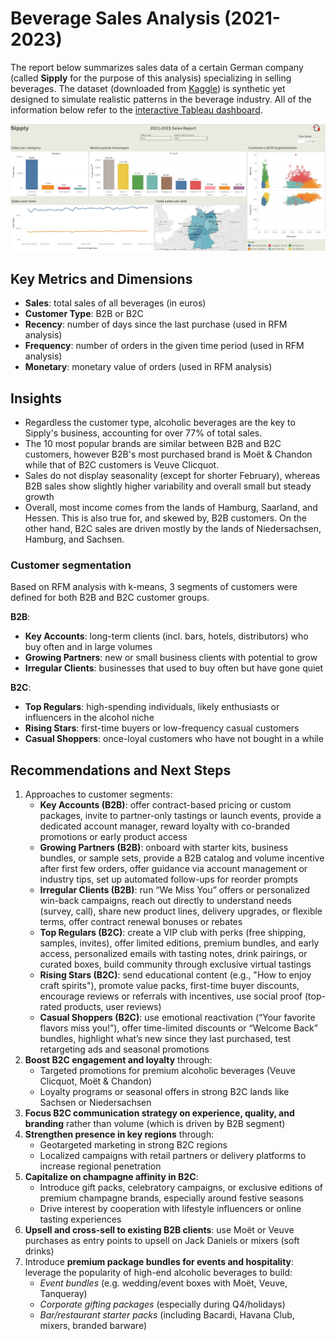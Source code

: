 # Beverage Sales Analysis (2021-2023)
The report below summarizes sales data of a certain German company (called **Sipply** for the purpose of this analysis) specializing in selling beverages. 
The dataset (downloaded from [Kaggle](https://www.kaggle.com/datasets/sebastianwillmann/beverage-sales/data)) is synthetic yet designed to simulate realistic patterns in the beverage industry.
All of the information below refer to the [interactive Tableau dashboard](https://public.tableau.com/app/profile/micha.kilarski5715/viz/BeverageSalesDashboard_17447325903020/Dashboard1).

![Screenshot with summary](Sipply_summary.jpg)

## Key Metrics and Dimensions
- **Sales**: total sales of all beverages (in euros)
- **Customer Type**: B2B or B2C
- **Recency**: number of days since the last purchase (used in RFM analysis)
- **Frequency**: number of orders in the given time period (used in RFM analysis)
- **Monetary**: monetary value of orders (used in RFM analysis)

## Insights
- Regardless the customer type, alcoholic beverages are the key to Sipply's business, accounting for over 77% of total sales.
- The 10 most popular brands are similar between B2B and B2C customers, however B2B's most purchased brand is Moët & Chandon while that of B2C customers is Veuve Clicquot.
- Sales do not display seasonality (except for shorter February), whereas B2B sales show slightly higher variability and overall small but steady growth
- Overall, most income comes from the lands of Hamburg, Saarland, and Hessen. This is also true for, and skewed by, B2B customers. On the other hand, B2C sales are driven mostly by the lands of Niedersachsen, Hamburg, and Sachsen.

### Customer segmentation
Based on RFM analysis with k-means, 3 segments of customers were defined for both B2B and B2C customer groups.

**B2B**:
- **Key Accounts**: long-term clients (incl. bars, hotels, distributors) who buy often and in large volumes
- **Growing Partners**: new or small business clients with potential to grow
- **Irregular Clients**: businesses that used to buy often but have gone quiet

**B2C**:
- **Top Regulars**: high-spending individuals, likely enthusiasts or influencers in the alcohol niche
- **Rising Stars**: first-time buyers or low-frequency casual customers
- **Casual Shoppers**: once-loyal customers who have not bought in a while

## Recommendations and Next Steps
1. Approaches to customer segments:
   - **Key Accounts (B2B)**: offer contract-based pricing or custom packages, invite to partner-only tastings or launch events, provide a dedicated account manager, reward loyalty with co-branded promotions or early product access
   - **Growing Partners (B2B)**: onboard with starter kits, business bundles, or sample sets, provide a B2B catalog and volume incentive after first few orders, offer guidance via account management or industry tips, set up automated follow-ups for reorder prompts
   - **Irregular Clients (B2B)**: run “We Miss You” offers or personalized win-back campaigns, reach out directly to understand needs (survey, call), share new product lines, delivery upgrades, or flexible terms, offer contract renewal bonuses or rebates
   - **Top Regulars (B2C)**: create a VIP club with perks (free shipping, samples, invites), offer limited editions, premium bundles, and early access, personalized emails with tasting notes, drink pairings, or curated boxes, build community through exclusive virtual tastings
   - **Rising Stars (B2C)**: send educational content (e.g., "How to enjoy craft spirits"), promote value packs, first-time buyer discounts, encourage reviews or referrals with incentives, use social proof (top-rated products, user reviews)
   - **Casual Shoppers (B2C)**: use emotional reactivation (“Your favorite flavors miss you!”), offer time-limited discounts or “Welcome Back” bundles, highlight what’s new since they last purchased, test retargeting ads and seasonal promotions
2. **Boost B2C engagement and loyalty** through:
   - Targeted promotions for premium alcoholic beverages (Veuve Clicquot, Moët & Chandon)
   - Loyalty programs or seasonal offers in strong B2C lands like Sachsen or Niedersachsen
3. **Focus B2C communication strategy on experience, quality, and branding** rather than volume (which is driven by B2B segment)
4. **Strengthen presence in key regions** through:
   - Geotargeted marketing in strong B2C regions
   - Localized campaigns with retail partners or delivery platforms to increase regional penetration
5. **Capitalize on champagne affinity in B2C**:
   - Introduce gift packs, celebratory campaigns, or exclusive editions of premium champagne brands, especially around festive seasons
   - Drive interest by cooperation with lifestyle influencers or online tasting experiences
6. **Upsell and cross-sell to existing B2B clients**: use Moët or Veuve purchases as entry points to upsell on Jack Daniels or mixers (soft drinks)
7. Introduce **premium package bundles for events and hospitality**: leverage the popularity of high-end alcoholic beverages to build:
   - *Event bundles* (e.g. wedding/event boxes with Moët, Veuve, Tanqueray)
   - *Corporate gifting packages* (especially during Q4/holidays)
   - *Bar/restaurant starter packs* (including Bacardi, Havana Club, mixers, branded barware)
